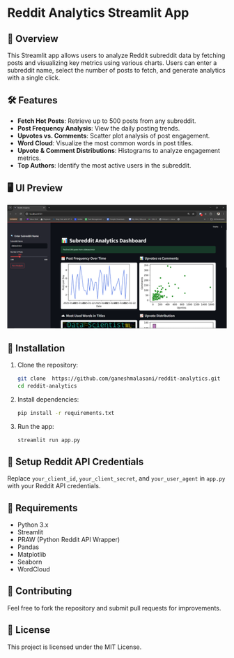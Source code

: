 # Reddit Analytics Streamlit App

## 📌 Overview
This Streamlit app allows users to analyze Reddit subreddit data by fetching posts and visualizing key metrics using various charts. Users can enter a subreddit name, select the number of posts to fetch, and generate analytics with a single click.

## 🛠 Features
- **Fetch Hot Posts**: Retrieve up to 500 posts from any subreddit.
- **Post Frequency Analysis**: View the daily posting trends.
- **Upvotes vs. Comments**: Scatter plot analysis of post engagement.
- **Word Cloud**: Visualize the most common words in post titles.
- **Upvote & Comment Distributions**: Histograms to analyze engagement metrics.
- **Top Authors**: Identify the most active users in the subreddit.

## 🖥 UI Preview
![App Screenshot](Screenshot.png)

## 🚀 Installation
1. Clone the repository:
   ```sh
   git clone  https://github.com/ganeshmalasani/reddit-analytics.git
   cd reddit-analytics
   ```
2. Install dependencies:
   ```sh
   pip install -r requirements.txt
   ```
3. Run the app:
   ```sh
   streamlit run app.py
   ```

## 🔑 Setup Reddit API Credentials
Replace `your_client_id`, `your_client_secret`, and `your_user_agent` in `app.py` with your Reddit API credentials.

## 📝 Requirements
- Python 3.x
- Streamlit
- PRAW (Python Reddit API Wrapper)
- Pandas
- Matplotlib
- Seaborn
- WordCloud

## 🤝 Contributing
Feel free to fork the repository and submit pull requests for improvements.

## 📜 License
This project is licensed under the MIT License.

